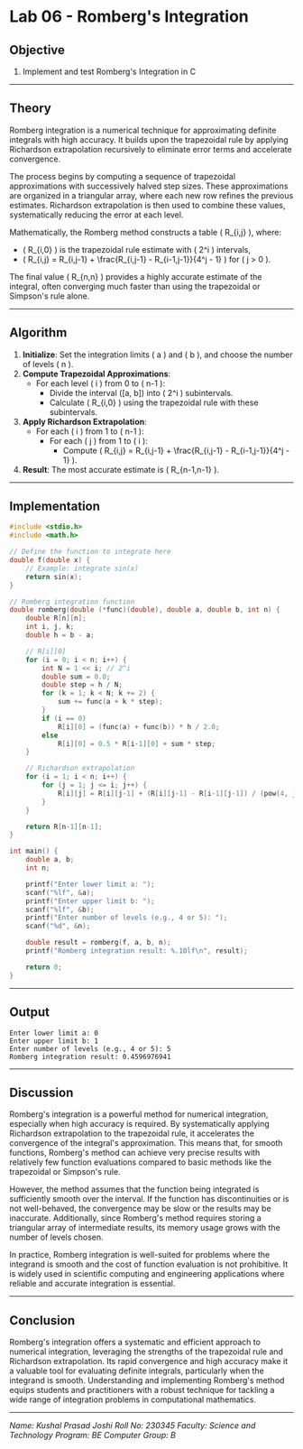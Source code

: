 # Lab 06 - Romberg's Integration

## Objective

1. Implement and test Romberg's Integration in C

---

## Theory

Romberg integration is a numerical technique for approximating definite integrals with high accuracy. It builds upon the trapezoidal rule by applying Richardson extrapolation recursively to eliminate error terms and accelerate convergence.

The process begins by computing a sequence of trapezoidal approximations with successively halved step sizes. These approximations are organized in a triangular array, where each new row refines the previous estimates. Richardson extrapolation is then used to combine these values, systematically reducing the error at each level.

Mathematically, the Romberg method constructs a table \( R_{i,j} \), where:
- \( R_{i,0} \) is the trapezoidal rule estimate with \( 2^i \) intervals,
- \( R_{i,j} = R_{i,j-1} + \frac{R_{i,j-1} - R_{i-1,j-1}}{4^j - 1} \) for \( j > 0 \).

The final value \( R_{n,n} \) provides a highly accurate estimate of the integral, often converging much faster than using the trapezoidal or Simpson's rule alone.

---

## Algorithm

1. **Initialize**: Set the integration limits \( a \) and \( b \), and choose the number of levels \( n \).
2. **Compute Trapezoidal Approximations**:
    - For each level \( i \) from 0 to \( n-1 \):
        - Divide the interval \([a, b]\) into \( 2^i \) subintervals.
        - Calculate \( R_{i,0} \) using the trapezoidal rule with these subintervals.
3. **Apply Richardson Extrapolation**:
    - For each \( i \) from 1 to \( n-1 \):
        - For each \( j \) from 1 to \( i \):
            - Compute \( R_{i,j} = R_{i,j-1} + \frac{R_{i,j-1} - R_{i-1,j-1}}{4^j - 1} \).
4. **Result**: The most accurate estimate is \( R_{n-1,n-1} \).

---

## Implementation

```c
#include <stdio.h>
#include <math.h>

// Define the function to integrate here
double f(double x) {
    // Example: integrate sin(x)
    return sin(x);
}

// Romberg integration function
double romberg(double (*func)(double), double a, double b, int n) {
    double R[n][n];
    int i, j, k;
    double h = b - a;

    // R[i][0]
    for (i = 0; i < n; i++) {
        int N = 1 << i; // 2^i
        double sum = 0.0;
        double step = h / N;
        for (k = 1; k < N; k += 2) {
            sum += func(a + k * step);
        }
        if (i == 0)
            R[i][0] = (func(a) + func(b)) * h / 2.0;
        else
            R[i][0] = 0.5 * R[i-1][0] + sum * step;
    }

    // Richardson extrapolation
    for (i = 1; i < n; i++) {
        for (j = 1; j <= i; j++) {
            R[i][j] = R[i][j-1] + (R[i][j-1] - R[i-1][j-1]) / (pow(4, j) - 1);
        }
    }

    return R[n-1][n-1];
}

int main() {
    double a, b;
    int n;

    printf("Enter lower limit a: ");
    scanf("%lf", &a);
    printf("Enter upper limit b: ");
    scanf("%lf", &b);
    printf("Enter number of levels (e.g., 4 or 5): ");
    scanf("%d", &n);

    double result = romberg(f, a, b, n);
    printf("Romberg integration result: %.10lf\n", result);

    return 0;
}
```

---

## Output

```output
Enter lower limit a: 0
Enter upper limit b: 1
Enter number of levels (e.g., 4 or 5): 5
Romberg integration result: 0.4596976941
```

---

## Discussion

Romberg's integration is a powerful method for numerical integration, especially when high accuracy is required. By systematically applying Richardson extrapolation to the trapezoidal rule, it accelerates the convergence of the integral's approximation. This means that, for smooth functions, Romberg's method can achieve very precise results with relatively few function evaluations compared to basic methods like the trapezoidal or Simpson's rule.

However, the method assumes that the function being integrated is sufficiently smooth over the interval. If the function has discontinuities or is not well-behaved, the convergence may be slow or the results may be inaccurate. Additionally, since Romberg's method requires storing a triangular array of intermediate results, its memory usage grows with the number of levels chosen.

In practice, Romberg integration is well-suited for problems where the integrand is smooth and the cost of function evaluation is not prohibitive. It is widely used in scientific computing and engineering applications where reliable and accurate integration is essential.

---

## Conclusion

Romberg's integration offers a systematic and efficient approach to numerical integration, leveraging the strengths of the trapezoidal rule and Richardson extrapolation. Its rapid convergence and high accuracy make it a valuable tool for evaluating definite integrals, particularly when the integrand is smooth. Understanding and implementing Romberg's method equips students and practitioners with a robust technique for tackling a wide range of integration problems in computational mathematics.

---

_Name: Kushal Prasad Joshi_
_Roll No: 230345_
_Faculty: Science and Technology_
_Program: BE Computer_
_Group: B_
